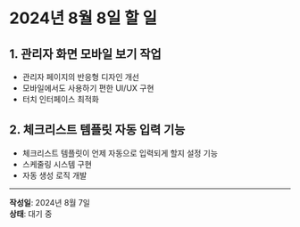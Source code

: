 # 2024년 8월 8일 할 일

## 1. 관리자 화면 모바일 보기 작업
- 관리자 페이지의 반응형 디자인 개선
- 모바일에서도 사용하기 편한 UI/UX 구현
- 터치 인터페이스 최적화

## 2. 체크리스트 템플릿 자동 입력 기능
- 체크리스트 템플릿이 언제 자동으로 입력되게 할지 설정 기능
- 스케줄링 시스템 구현
- 자동 생성 로직 개발

---
**작성일**: 2024년 8월 7일  
**상태**: 대기 중


